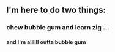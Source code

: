 ## I'm here to do two things:

### chew bubble gum and learn zig ... 

#### and I'm allllll outta bubble gum

